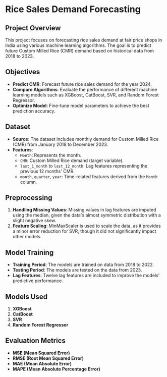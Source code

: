 # Rice Sales Demand Forecasting

## Project Overview

This project focuses on forecasting rice sales demand at fair price shops in India using various machine learning algorithms. The goal is to predict future Custom Milled Rice (CMR) demand based on historical data from 2018 to 2023.

## Objectives

- **Predict CMR**: Forecast future rice sales demand for the year 2024.
- **Compare Algorithms**: Evaluate the performance of different machine learning models such as XGBoost, CatBoost, SVR, and Random Forest Regressor.
- **Optimize Model**: Fine-tune model parameters to achieve the best prediction accuracy.

## Dataset

- **Source**: The dataset includes monthly demand for Custom Milled Rice (CMR) from January 2018 to December 2023.
- **Features**:
  - `Month`: Represents the month.
  - `CMR`: Custom Milled Rice demand (target variable).
  - `last_1_month` to `last_12_month`: Lag features representing the previous 12 months' CMR.
  - `month`, `quarter`, `year`: Time-related features derived from the `Month` column.

## Preprocessing

1. **Handling Missing Values**: Missing values in lag features are imputed using the median, given the data's almost symmetric distribution with a slight negative skew.
2. **Feature Scaling**: MinMaxScaler is used to scale the data, as it provides a minor error reduction for SVR, though it did not significantly impact other models.

## Model Training

- **Training Period**: The models are trained on data from 2018 to 2022.
- **Testing Period**: The models are tested on the data from 2023.
- **Lag Features**: Twelve lag features are included to improve the models' predictive performance.

## Models Used

1. **XGBoost**
2. **CatBoost**
3. **SVR**
4. **Random Forest Regressor**

## Evaluation Metrics

- **MSE (Mean Squared Error)**
- **RMSE (Root Mean Squared Error)**
- **MAE (Mean Absolute Error)**
- **MAPE (Mean Absolute Percentage Error)**

